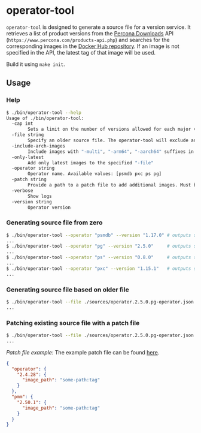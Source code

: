 # operator-tool

`operator-tool` is designed to generate a source file for a version service. It retrieves a list of product versions from the [Percona Downloads](https://www.percona.com/downloads) API (`https://www.percona.com/products-api.php`) and searches for the corresponding images in the [Docker Hub repository](https://hub.docker.com/u/percona). If an image is not specified in the API, the latest tag of that image will be used.

Build it using `make init`.

## Usage

### Help

```sh
$ ./bin/operator-tool --help
Usage of ./bin/operator-tool:
  -cap int
        Sets a limit on the number of versions allowed for each major version of a product
  -file string
        Specify an older source file. The operator-tool will exclude any versions that are older than those listed in this file
  -include-arch-images
        Include images with "-multi", "-arm64", "-aarch64" suffixes in the output file
  -only-latest
        Add only latest images to the specified "-file"
  -operator string
        Operator name. Available values: [psmdb pxc ps pg]
  -patch string
        Provide a path to a patch file to add additional images. Must be used together with the --file option
  -verbose
        Show logs
  -version string
        Operator version
```

### Generating source file from zero

```sh
$ ./bin/operator-tool --operator "psmdb" --version "1.17.0" # outputs source file for psmdb-operator
...
$ ./bin/operator-tool --operator "pg" --version "2.5.0"     # outputs source file for pg-operator
...
$ ./bin/operator-tool --operator "ps" --version "0.8.0"     # outputs source file for ps-operator
...
$ ./bin/operator-tool --operator "pxc" --version "1.15.1"   # outputs source file for pxc-operator
...
```

### Generating source file based on older file

```sh
$ ./bin/operator-tool --file ./sources/operator.2.5.0.pg-operator.json --version "1.17.0" # outputs source file for pg-operator, excluding older versions specified in the file
...
```

### Patching existing source file with a patch file

```sh
$ ./bin/operator-tool --file ./sources/operator.2.5.0.pg-operator.json --patch ./tools/operator-tool/patch-file.json.example
...
```

*Patch file example:*
The example patch file can be found [here](./patch-file.json.example).

```json
{
  "operator": {
    "2.4.28": {
      "image_path": "some-path:tag"
    }
  },
  "pmm": {
    "2.50.1": {
      "image_path": "some-path:tag"
    }
  }
}
```
